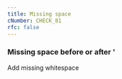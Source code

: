 ```yaml
---
title: Missing space
cNumber: CHECK_81
rfc: false
---
```


### Missing space before or after '
Add missing whitespace
